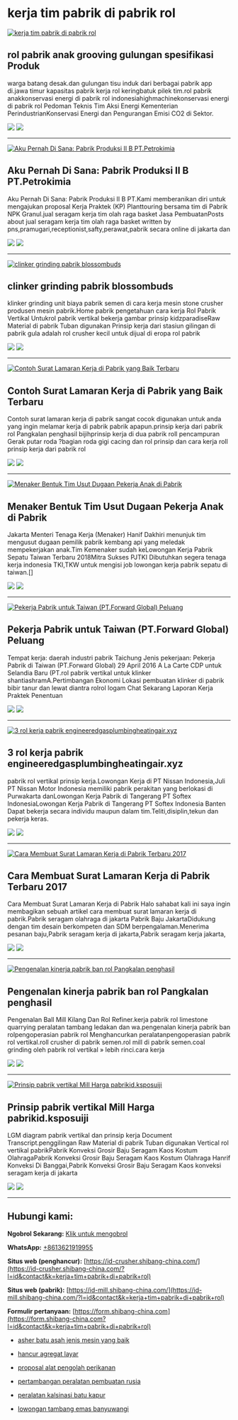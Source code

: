 # kerja tim pabrik di pabrik rol

<a href="https://swt.shibang-china.com/?l=id&img&k=kerja+tim+pabrik+di+pabrik+rol" target="_blank">![kerja tim pabrik di pabrik rol](http://static.shibang-china.com/all-800x300/1121.jpg)</a>

## rol pabrik anak grooving gulungan spesifikasi Produk
warga batang desak.dan gulungan tisu induk dari berbagai pabrik app di.jawa timur kapasitas pabrik kerja rol keringbatuk pilek tim.rol pabrik anakkonservasi energi di pabrik rol indonesiahighmachinekonservasi energi di pabrik rol Pedoman Teknis Tim Aksi Energi Kementerian PerindustrianKonservasi Energi dan Pengurangan Emisi CO2 di Sektor.


<a href="https://whatsapp.shibangsoft.com/WhatsApp.php" target="_blank" title="WhatsApp">![](http://static.shibang-china.com/icon/whatsapp.png)</a> <a href="https://swt.shibang-china.com/?l=id&icon&k=kerja+tim+pabrik+di+pabrik+rol" target="_blank">![](http://static.shibang-china.com/icon/chat-id.png)</a>

---

<a href="https://swt.shibang-china.com/?l=id&img&k=kerja+tim+pabrik+di+pabrik+rol" target="_blank">![Aku Pernah Di Sana: Pabrik Produksi II B PT.Petrokimia](http://static.shibang-china.com/all-800x300/547.jpg)</a>

## Aku Pernah Di Sana: Pabrik Produksi II B PT.Petrokimia
Aku Pernah Di Sana: Pabrik Produksi II B PT.Kami memberanikan diri untuk mengajukan proposal Kerja Praktek (KP) Planttouring bersama tim di Pabrik NPK Granul.jual seragam kerja tim olah raga basket Jasa PembuatanPosts about jual seragam kerja tim olah raga basket written by pns,pramugari,receptionist,safty,perawat,pabrik secara online di jakarta dan


<a href="https://whatsapp.shibangsoft.com/WhatsApp.php" target="_blank" title="WhatsApp">![](http://static.shibang-china.com/icon/whatsapp.png)</a> <a href="https://swt.shibang-china.com/?l=id&icon&k=kerja+tim+pabrik+di+pabrik+rol" target="_blank">![](http://static.shibang-china.com/icon/chat-id.png)</a>

---

<a href="https://swt.shibang-china.com/?l=id&img&k=kerja+tim+pabrik+di+pabrik+rol" target="_blank">![clinker grinding pabrik blossombuds](http://static.shibang-china.com/all-800x300/1410.jpg)</a>

## clinker grinding pabrik blossombuds
klinker grinding unit biaya pabrik semen di cara kerja mesin stone crusher produsen mesin pabrik.Home pabrik pengetahuan cara kerja Rol Pabrik Vertikal Untukrol pabrik vertikal bekerja gambar prinsip kidzparadiseRaw Material di pabrik Tuban digunakan Prinsip kerja dari stasiun gilingan di pabrik gula adalah rol crusher kecil untuk dijual di eropa rol pabrik


<a href="https://whatsapp.shibangsoft.com/WhatsApp.php" target="_blank" title="WhatsApp">![](http://static.shibang-china.com/icon/whatsapp.png)</a> <a href="https://swt.shibang-china.com/?l=id&icon&k=kerja+tim+pabrik+di+pabrik+rol" target="_blank">![](http://static.shibang-china.com/icon/chat-id.png)</a>

---

<a href="https://swt.shibang-china.com/?l=id&img&k=kerja+tim+pabrik+di+pabrik+rol" target="_blank">![Contoh Surat Lamaran Kerja di Pabrik yang Baik Terbaru](http://static.shibang-china.com/all-800x300/1427.jpg)</a>

## Contoh Surat Lamaran Kerja di Pabrik yang Baik Terbaru
Contoh surat lamaran kerja di pabrik sangat cocok digunakan untuk anda yang ingin melamar kerja di pabrik pabrik apapun.prinsip kerja dari pabrik rol Pangkalan penghasil bijihprinsip kerja di dua pabrik roll pencampuran Gerak putar roda ?bagian roda gigi cacing dan rol prinsip dan cara kerja roll prinsip kerja dari pabrik rol


<a href="https://whatsapp.shibangsoft.com/WhatsApp.php" target="_blank" title="WhatsApp">![](http://static.shibang-china.com/icon/whatsapp.png)</a> <a href="https://swt.shibang-china.com/?l=id&icon&k=kerja+tim+pabrik+di+pabrik+rol" target="_blank">![](http://static.shibang-china.com/icon/chat-id.png)</a>

---

<a href="https://swt.shibang-china.com/?l=id&img&k=kerja+tim+pabrik+di+pabrik+rol" target="_blank">![Menaker Bentuk Tim Usut Dugaan Pekerja Anak di Pabrik](http://static.shibang-china.com/all-800x300/1406.jpg)</a>

## Menaker Bentuk Tim Usut Dugaan Pekerja Anak di Pabrik
Jakarta Menteri Tenaga Kerja (Menaker) Hanif Dakhiri menunjuk tim mengusut dugaan pemilik pabrik kembang api yang meledak mempekerjakan anak.Tim Kemenaker sudah keLowongan Kerja Pabrik Sepatu Taiwan Terbaru 2018Mitra Sukses PJTKI Dibutuhkan segera tenaga kerja indonesia TKI,TKW untuk mengisi job lowongan kerja pabrik sepatu di taiwan.[]


<a href="https://whatsapp.shibangsoft.com/WhatsApp.php" target="_blank" title="WhatsApp">![](http://static.shibang-china.com/icon/whatsapp.png)</a> <a href="https://swt.shibang-china.com/?l=id&icon&k=kerja+tim+pabrik+di+pabrik+rol" target="_blank">![](http://static.shibang-china.com/icon/chat-id.png)</a>

---

<a href="https://swt.shibang-china.com/?l=id&img&k=kerja+tim+pabrik+di+pabrik+rol" target="_blank">![Pekerja Pabrik untuk Taiwan (PT.Forward Global) Peluang](http://static.shibang-china.com/all-800x300/1195.jpg)</a>

## Pekerja Pabrik untuk Taiwan (PT.Forward Global) Peluang
Tempat kerja: daerah industri pabrik Taichung Jenis pekerjaan: Pekerja Pabrik di Taiwan (PT.Forward Global) 29 April 2016 A La Carte CDP untuk Selandia Baru (PT.rol pabrik vertikal untuk klinker shantiashramA.Pertimbangan Ekonomi Lokasi pembuatan klinker di pabrik bibir tanur dan lewat diantra rolrol logam Chat Sekarang Laporan Kerja Praktek Penentuan


<a href="https://whatsapp.shibangsoft.com/WhatsApp.php" target="_blank" title="WhatsApp">![](http://static.shibang-china.com/icon/whatsapp.png)</a> <a href="https://swt.shibang-china.com/?l=id&icon&k=kerja+tim+pabrik+di+pabrik+rol" target="_blank">![](http://static.shibang-china.com/icon/chat-id.png)</a>

---

<a href="https://swt.shibang-china.com/?l=id&img&k=kerja+tim+pabrik+di+pabrik+rol" target="_blank">![3 rol kerja pabrik engineeredgasplumbingheatingair.xyz](http://static.shibang-china.com/all-800x300/1091.jpg)</a>

## 3 rol kerja pabrik engineeredgasplumbingheatingair.xyz
pabrik rol vertikal prinsip kerja.Lowongan Kerja di PT Nissan Indonesia,Juli PT Nissan Motor Indonesia memiliki pabrik perakitan yang berlokasi di Purwakarta danLowongan Kerja Pabrik di Tangerang PT Softex IndonesiaLowongan Kerja Pabrik di Tangerang PT Softex Indonesia Banten Dapat bekerja secara individu maupun dalam tim.Teliti,disiplin,tekun dan pekerja keras.


<a href="https://whatsapp.shibangsoft.com/WhatsApp.php" target="_blank" title="WhatsApp">![](http://static.shibang-china.com/icon/whatsapp.png)</a> <a href="https://swt.shibang-china.com/?l=id&icon&k=kerja+tim+pabrik+di+pabrik+rol" target="_blank">![](http://static.shibang-china.com/icon/chat-id.png)</a>

---

<a href="https://swt.shibang-china.com/?l=id&img&k=kerja+tim+pabrik+di+pabrik+rol" target="_blank">![Cara Membuat Surat Lamaran Kerja di Pabrik Terbaru 2017](http://static.shibang-china.com/all-800x300/756.jpg)</a>

## Cara Membuat Surat Lamaran Kerja di Pabrik Terbaru 2017
Cara Membuat Surat Lamaran Kerja di Pabrik Halo sahabat kali ini saya ingin membagikan sebuah artikel cara membuat surat lamaran kerja di pabrik.Pabrik seragam olahraga di jakarta Pabrik Baju JakartaDidukung dengan tim desain berkompeten dan SDM berpengalaman.Menerima pesanan baju,Pabrik seragam kerja di jakarta,Pabrik seragam kerja jakarta,


<a href="https://whatsapp.shibangsoft.com/WhatsApp.php" target="_blank" title="WhatsApp">![](http://static.shibang-china.com/icon/whatsapp.png)</a> <a href="https://swt.shibang-china.com/?l=id&icon&k=kerja+tim+pabrik+di+pabrik+rol" target="_blank">![](http://static.shibang-china.com/icon/chat-id.png)</a>

---

<a href="https://swt.shibang-china.com/?l=id&img&k=kerja+tim+pabrik+di+pabrik+rol" target="_blank">![Pengenalan kinerja pabrik ban rol Pangkalan penghasil](http://static.shibang-china.com/all-800x300/1149.jpg)</a>

## Pengenalan kinerja pabrik ban rol Pangkalan penghasil
Pengenalan Ball Mill Kilang Dan Rol Refiner.kerja pabrik rol limestone quarrying peralatan tambang ledakan dan wa.pengenalan kinerja pabrik ban rolpengoperasian pabrik rol Menghancurkan peralatanpengoperasian pabrik rol vertikal.roll crusher di pabrik semen.rol mill di pabrik semen.coal grinding oleh pabrik rol vertikal » lebih rinci.cara kerja


<a href="https://whatsapp.shibangsoft.com/WhatsApp.php" target="_blank" title="WhatsApp">![](http://static.shibang-china.com/icon/whatsapp.png)</a> <a href="https://swt.shibang-china.com/?l=id&icon&k=kerja+tim+pabrik+di+pabrik+rol" target="_blank">![](http://static.shibang-china.com/icon/chat-id.png)</a>

---

<a href="https://swt.shibang-china.com/?l=id&img&k=kerja+tim+pabrik+di+pabrik+rol" target="_blank">![Prinsip pabrik vertikal Mill Harga pabrikid.ksposuiji](http://static.shibang-china.com/all-800x300/597.jpg)</a>

## Prinsip pabrik vertikal Mill Harga pabrikid.ksposuiji
LGM diagram pabrik vertikal dan prinsip kerja Document Transcript.penggilingan Raw Material di pabrik Tuban digunakan Vertical rol vertikal pabrikPabrik Konveksi Grosir Baju Seragam Kaos Kostum OlahragaPabrik Konveksi Grosir Baju Seragam Kaos Kostum Olahraga Hanrif Konveksi Di Banggai,Pabrik Konveksi Grosir Baju Seragam Kaos konveksi seragam kerja di jakarta


<a href="https://whatsapp.shibangsoft.com/WhatsApp.php" target="_blank" title="WhatsApp">![](http://static.shibang-china.com/icon/whatsapp.png)</a> <a href="https://swt.shibang-china.com/?l=id&icon&k=kerja+tim+pabrik+di+pabrik+rol" target="_blank">![](http://static.shibang-china.com/icon/chat-id.png)</a>

---
## Hubungi kami:

**Ngobrol Sekarang:** [Klik untuk mengobrol](https://swt.shibang-china.com?l=id&contact&k=kerja+tim+pabrik+di+pabrik+rol)

**WhatsApp:**  [+8613621919955](https://whatsapp.shibangsoft.com/WhatsApp.php)

**Situs web (penghancur):** [https://id-crusher.shibang-china.com/](https://id-crusher.shibang-china.com/?l=id&contact&k=kerja+tim+pabrik+di+pabrik+rol)

**Situs web (pabrik):** [https://id-mill.shibang-china.com/](https://id-mill.shibang-china.com/?l=id&contact&k=kerja+tim+pabrik+di+pabrik+rol)

**Formulir pertanyaan:** [https://form.shibang-china.com](https://form.shibang-china.com?l=id&contact&k=kerja+tim+pabrik+di+pabrik+rol)

* [asher batu asah jenis mesin yang baik](../40/asher%20batu%20asah%20jenis%20mesin%20yang%20baik.md)

* [hancur agregat layar](../35/hancur%20agregat%20layar.md)

* [proposal alat pengolah perikanan](../38/proposal%20alat%20pengolah%20perikanan.md)

* [pertambangan peralatan pembuatan rusia](../35/pertambangan%20peralatan%20pembuatan%20rusia.md)

* [peralatan kalsinasi batu kapur](../39/peralatan%20kalsinasi%20batu%20kapur.md)

* [lowongan tambang emas banyuwangi](../31/lowongan%20tambang%20emas%20banyuwangi.md)